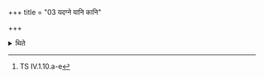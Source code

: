 +++
title = "03 यदग्ने यानि कानि"

+++

<details><summary>थिते</summary>

3. With each one of these five verses viz. yadagne yāni kāni ca...[^1] he puts five big fuel-sticks;

[^1]: TS IV.1.10.a-e
</details>
